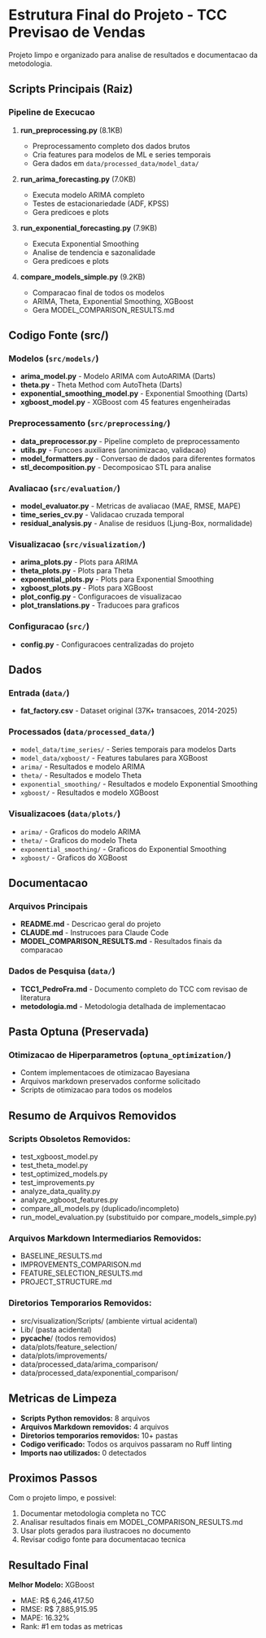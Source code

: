 # Estrutura Final do Projeto - TCC Previsao de Vendas

Projeto limpo e organizado para analise de resultados e documentacao da metodologia.

## Scripts Principais (Raiz)

### Pipeline de Execucao
1. **run_preprocessing.py** (8.1KB)
   - Preprocessamento completo dos dados brutos
   - Cria features para modelos de ML e series temporais
   - Gera dados em `data/processed_data/model_data/`

2. **run_arima_forecasting.py** (7.0KB)
   - Executa modelo ARIMA completo
   - Testes de estacionariedade (ADF, KPSS)
   - Gera predicoes e plots

3. **run_exponential_forecasting.py** (7.9KB)
   - Executa Exponential Smoothing
   - Analise de tendencia e sazonalidade
   - Gera predicoes e plots

4. **compare_models_simple.py** (9.2KB)
   - Comparacao final de todos os modelos
   - ARIMA, Theta, Exponential Smoothing, XGBoost
   - Gera MODEL_COMPARISON_RESULTS.md

## Codigo Fonte (src/)

### Modelos (`src/models/`)
- **arima_model.py** - Modelo ARIMA com AutoARIMA (Darts)
- **theta.py** - Theta Method com AutoTheta (Darts)
- **exponential_smoothing_model.py** - Exponential Smoothing (Darts)
- **xgboost_model.py** - XGBoost com 45 features engenheiradas

### Preprocessamento (`src/preprocessing/`)
- **data_preprocessor.py** - Pipeline completo de preprocessamento
- **utils.py** - Funcoes auxiliares (anonimizacao, validacao)
- **model_formatters.py** - Conversao de dados para diferentes formatos
- **stl_decomposition.py** - Decomposicao STL para analise

### Avaliacao (`src/evaluation/`)
- **model_evaluator.py** - Metricas de avaliacao (MAE, RMSE, MAPE)
- **time_series_cv.py** - Validacao cruzada temporal
- **residual_analysis.py** - Analise de residuos (Ljung-Box, normalidade)

### Visualizacao (`src/visualization/`)
- **arima_plots.py** - Plots para ARIMA
- **theta_plots.py** - Plots para Theta
- **exponential_plots.py** - Plots para Exponential Smoothing
- **xgboost_plots.py** - Plots para XGBoost
- **plot_config.py** - Configuracoes de visualizacao
- **plot_translations.py** - Traducoes para graficos

### Configuracao (`src/`)
- **config.py** - Configuracoes centralizadas do projeto

## Dados

### Entrada (`data/`)
- **fat_factory.csv** - Dataset original (37K+ transacoes, 2014-2025)

### Processados (`data/processed_data/`)
- `model_data/time_series/` - Series temporais para modelos Darts
- `model_data/xgboost/` - Features tabulares para XGBoost
- `arima/` - Resultados e modelo ARIMA
- `theta/` - Resultados e modelo Theta
- `exponential_smoothing/` - Resultados e modelo Exponential Smoothing
- `xgboost/` - Resultados e modelo XGBoost

### Visualizacoes (`data/plots/`)
- `arima/` - Graficos do modelo ARIMA
- `theta/` - Graficos do modelo Theta
- `exponential_smoothing/` - Graficos do Exponential Smoothing
- `xgboost/` - Graficos do XGBoost

## Documentacao

### Arquivos Principais
- **README.md** - Descricao geral do projeto
- **CLAUDE.md** - Instrucoes para Claude Code
- **MODEL_COMPARISON_RESULTS.md** - Resultados finais da comparacao

### Dados de Pesquisa (`data/`)
- **TCC1_PedroFra.md** - Documento completo do TCC com revisao de literatura
- **metodologia.md** - Metodologia detalhada de implementacao

## Pasta Optuna (Preservada)

### Otimizacao de Hiperparametros (`optuna_optimization/`)
- Contem implementacoes de otimizacao Bayesiana
- Arquivos markdown preservados conforme solicitado
- Scripts de otimizacao para todos os modelos

## Resumo de Arquivos Removidos

### Scripts Obsoletos Removidos:
- test_xgboost_model.py
- test_theta_model.py
- test_optimized_models.py
- test_improvements.py
- analyze_data_quality.py
- analyze_xgboost_features.py
- compare_all_models.py (duplicado/incompleto)
- run_model_evaluation.py (substituido por compare_models_simple.py)

### Arquivos Markdown Intermediarios Removidos:
- BASELINE_RESULTS.md
- IMPROVEMENTS_COMPARISON.md
- FEATURE_SELECTION_RESULTS.md
- PROJECT_STRUCTURE.md

### Diretorios Temporarios Removidos:
- src/visualization/Scripts/ (ambiente virtual acidental)
- Lib/ (pasta acidental)
- __pycache__/ (todos removidos)
- data/plots/feature_selection/
- data/plots/improvements/
- data/processed_data/arima_comparison/
- data/processed_data/exponential_comparison/

## Metricas de Limpeza

- **Scripts Python removidos:** 8 arquivos
- **Arquivos Markdown removidos:** 4 arquivos
- **Diretorios temporarios removidos:** 10+ pastas
- **Codigo verificado:** Todos os arquivos passaram no Ruff linting
- **Imports nao utilizados:** 0 detectados

## Proximos Passos

Com o projeto limpo, e possivel:
1. Documentar metodologia completa no TCC
2. Analisar resultados finais em MODEL_COMPARISON_RESULTS.md
3. Usar plots gerados para ilustracoes no documento
4. Revisar codigo fonte para documentacao tecnica

## Resultado Final

**Melhor Modelo:** XGBoost
- MAE: R$ 6,246,417.50
- RMSE: R$ 7,885,915.95
- MAPE: 16.32%
- Rank: #1 em todas as metricas
